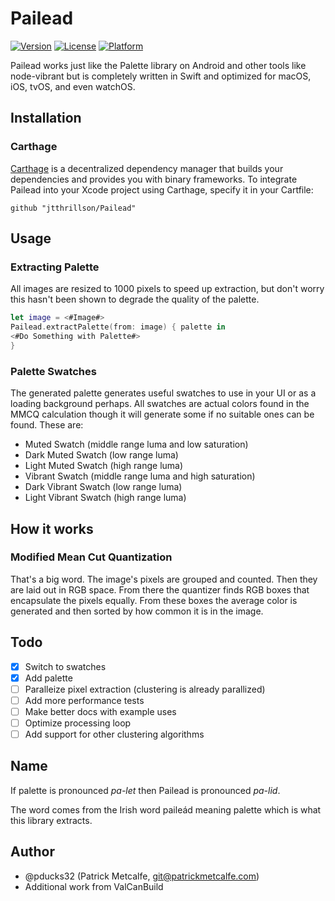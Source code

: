 # Pailead
[![Version](https://img.shields.io/cocoapods/v/Pailead.svg?style=flat)](http://cocoapods.org/pods/Pailead)
[![License](https://img.shields.io/cocoapods/l/Pailead.svg?style=flat)](http://cocoapods.org/pods/Pailead)
[![Platform](https://img.shields.io/cocoapods/p/Pailead.svg?style=flat)](http://cocoapods.org/pods/Pailead)

Pailead works just like the Palette library on Android and other tools like node-vibrant but is
completely written in Swift and optimized for macOS, iOS, tvOS, and even watchOS. 

## Installation

### Carthage

[Carthage](https://github.com/Carthage/Carthage) is a decentralized dependency manager that builds your dependencies and provides you with binary frameworks. To integrate Pailead into your Xcode project using Carthage, specify it in your Cartfile:

```ogdl
github "jtthrillson/Pailead"
```

## Usage
### Extracting Palette
All images are resized to 1000 pixels to speed up extraction, but don't worry this hasn't been shown to degrade the quality of the palette.
```swift
let image = <#Image#>
Pailead.extractPalette(from: image) { palette in
<#Do Something with Palette#>
}
```
### Palette Swatches
The generated palette generates useful swatches to use in your UI or as a loading background perhaps.
All swatches are actual colors found in the MMCQ calculation though it will generate some if no suitable ones can be found.
These are:
- Muted Swatch (middle range luma and low saturation)
- Dark Muted Swatch (low range luma)
- Light Muted Swatch (high range luma)
- Vibrant Swatch (middle range luma and high saturation)
- Dark Vibrant Swatch (low range luma)
- Light Vibrant Swatch (high range luma)

## How it works
### Modified Mean Cut Quantization
That's a big word. The image's pixels are grouped and counted.
Then they are laid out in RGB space. From there the quantizer finds
RGB boxes that encapsulate the pixels equally. From these boxes the
average color is generated and then sorted by how common it is in the image.


## Todo
- [x] Switch to swatches
- [x] Add palette
- [ ] Paralleize pixel extraction (clustering is already parallized)
- [ ] Add more performance tests
- [ ] Make better docs with example uses
- [ ] Optimize processing loop
- [ ] Add support for other clustering algorithms

## Name

If palette is pronounced *pa-let* then Pailead is pronounced *pa-lid*.

The word comes from the Irish word paileád meaning palette which is what this library extracts.

## Author
- @pducks32 (Patrick Metcalfe, git@patrickmetcalfe.com)
- Additional work from ValCanBuild
